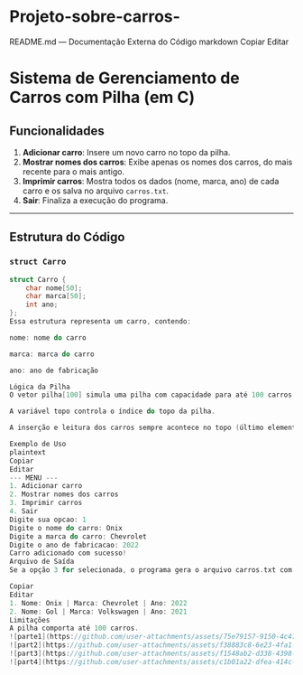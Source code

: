 # Projeto-sobre-carros-
README.md — Documentação Externa do Código
markdown
Copiar
Editar
# Sistema de Gerenciamento de Carros com Pilha (em C)

## Funcionalidades

1. **Adicionar carro**: Insere um novo carro no topo da pilha.
2. **Mostrar nomes dos carros**: Exibe apenas os nomes dos carros, do mais recente para o mais antigo.
3. **Imprimir carros**: Mostra todos os dados (nome, marca, ano) de cada carro e os salva no arquivo `carros.txt`.
4. **Sair**: Finaliza a execução do programa.

---

## Estrutura do Código

### `struct Carro`

```c
struct Carro {
    char nome[50];
    char marca[50];
    int ano;
};
Essa estrutura representa um carro, contendo:

nome: nome do carro

marca: marca do carro

ano: ano de fabricação

Lógica da Pilha
O vetor pilha[100] simula uma pilha com capacidade para até 100 carros.

A variável topo controla o índice do topo da pilha.

A inserção e leitura dos carros sempre acontece no topo (último elemento adicionado).

Exemplo de Uso
plaintext
Copiar
Editar
--- MENU ---
1. Adicionar carro
2. Mostrar nomes dos carros
3. Imprimir carros 
4. Sair
Digite sua opcao: 1
Digite o nome do carro: Onix
Digite a marca do carro: Chevrolet
Digite o ano de fabricacao: 2022
Carro adicionado com sucesso!
Arquivo de Saída
Se a opção 3 for selecionada, o programa gera o arquivo carros.txt com os dados dos carros, no seguinte formato:

Copiar
Editar
1. Nome: Onix | Marca: Chevrolet | Ano: 2022
2. Nome: Gol | Marca: Volkswagen | Ano: 2021
Limitações
A pilha comporta até 100 carros.
![parte1](https://github.com/user-attachments/assets/75e79157-9150-4c47-aa66-bfd55d5b7ddb)
![part2](https://github.com/user-attachments/assets/f38883c8-6e23-4fa1-b2bb-d753ee62b2b3)
![part3](https://github.com/user-attachments/assets/f1548ab2-d338-4398-a8f5-ecb0a3903f5f)
![part4](https://github.com/user-attachments/assets/c1b01a22-dfea-414c-b0ee-691f72551009)
